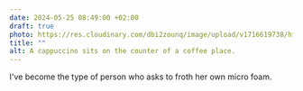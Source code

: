 ```yaml
---
date: 2024-05-25 08:49:00 +02:00
draft: true
photo: https://res.cloudinary.com/dbi2zounq/image/upload/v1716619738/hflkp6nlf7dwgkecbjri.jpg
title: ""
alt: A cappuccino sits on the counter of a coffee place. 
---
```

I've become the type of person who asks to froth her own micro foam. 
